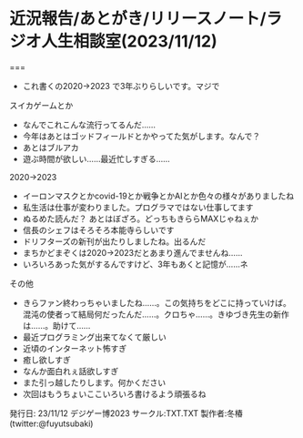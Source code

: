 # 近況報告/あとがき/リリースノート/ラジオ人生相談室(2023/11/12)

===

- これ書くの2020->2023 で3年ぶりらしいです。マジで


スイカゲームとか

- なんでこれこんな流行ってるんだ……
- 今年はあとはゴッドフィールドとかやってた気がします。なんで？
- あとはブルアカ
- 遊ぶ時間が欲しい……最近忙しすぎる……


2020->2023

- イーロンマスクとかcovid-19とか戦争とかAIとか色々の様々がありましたね
- 私生活は仕事が変わりました。プログラマではない仕事してます
- ぬるめた読んだ？ あとはぼざろ。どっちもきららMAXじゃねぇか
- 信長のシェフはそろそろ本能寺らしいです
- ドリフターズの新刊が出たりしましたね。出るんだ
- まちかどまぞくは2020->2023だとあまり進んでませんね……
- いろいろあった気がするんですけど、3年もあくと記憶が……ネ

その他

- きらファン終わっちゃいましたね……。この気持ちをどこに持っていけば。混沌の使者って結局何だったんだ……。クロちゃ……。きゆづき先生の新作は……。助けて……
- 最近プログラミング出来てなくて厳しい
- 近頃のインターネット怖すぎ
- 癒し欲しすぎ
- なんか面白れぇ話欲しすぎ
- また引っ越したりします。何かください
- 次回はもうちょいここいろいろ書けるよう頑張るね

発行日: 23/11/12 デジゲー博2023
サークル:TXT.TXT 
製作者:冬椿(twitter:@fuyutsubaki)
